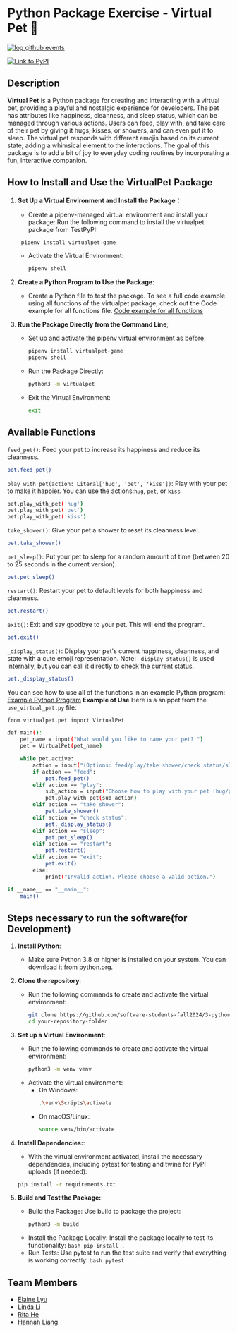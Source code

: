 # Python Package Exercise - Virtual Pet 🐾
[![log github events](https://github.com/software-students-fall2024/3-python-package-straight-a/actions/workflows/event-logger.yml/badge.svg)](https://github.com/software-students-fall2024/3-python-package-straight-a/actions/workflows/event-logger.yml)     

[![Link to PyPI](https://pypi.org/project/virtualpet-game/)](https://pypi.org/project/virtualpet-game/)

## Description

**Virtual Pet** is a Python package for creating and interacting with a virtual pet, providing a playful and nostalgic experience for developers. The pet has attributes like happiness, cleanness, and sleep status, which can be managed through various actions. Users can feed, play with, and take care of their pet by giving it hugs, kisses, or showers, and can even put it to sleep. The virtual pet responds with different emojis based on its current state, adding a whimsical element to the interactions. The goal of this package is to add a bit of joy to everyday coding routines by incorporating a fun, interactive companion.

## How to Install and Use the VirtualPet Package 

1. **Set Up a Virtual Environment and Install the Package**：
   - Create a pipenv-managed virtual environment and install your package:
   Run the following command to install the virtualpet package from TestPyPI:
    ```bash
     pipenv install virtualpet-game
     ```
   - Activate the Virtual Environment:
     ```bash
     pipenv shell
     ```

2. **Create a Python Program to Use the Package**:
   - Create a Python file to test the package. To see a full code example using all functions of the virtualpet package, check out the Code example for all functions file.
   [Code example for all functions](use_virtual_pet.py)


3. **Run the Package Directly from the Command Line**;
   - Set up and activate the pipenv virtual environment as before:
     ```bash
     pipenv install virtualpet-game
     pipenv shell
     ```
   - Run the Package Directly:
     ```bash
     python3 -m virtualpet
     ```
   - Exit the Virtual Environment:
     ```bash 
     exit
     ```

## Available Functions

`feed_pet()`: Feed your pet to increase its happiness and reduce its cleanness.
```bash
pet.feed_pet()
```
`play_with_pet(action: Literal['hug', 'pet', 'kiss'])`: Play with your pet to make it happier. You can use the actions:`hug`, `pet`, or `kiss`
```bash
pet.play_with_pet('hug')
pet.play_with_pet('pet')
pet.play_with_pet('kiss')
```
`take_shower()`: Give your pet a shower to reset its cleanness level.
```bash
pet.take_shower()
```
`pet_sleep()`: Put your pet to sleep for a random amount of time (between 20 to 25 seconds in the current version).
```bash
pet.pet_sleep()
```
`restart()`: Restart your pet to default levels for both happiness and cleanness.
```bash
pet.restart()
```
`exit()`: Exit and say goodbye to your pet. This will end the program.
```bash
pet.exit()
```
`_display_status()`: Display your pet's current happiness, cleanness, and state with a cute emoji representation. 
Note: `_display_status()` is used internally, but you can call it directly to check the current status.
```bash
pet._display_status()
```
You can see how to use all of the functions in an example Python program: [Example Python Program](use_virtual_pet.py)
**Example of Use**
Here is a snippet from the `use_virtual_pet.py` file:
```bash
from virtualpet.pet import VirtualPet

def main():
    pet_name = input("What would you like to name your pet? ")
    pet = VirtualPet(pet_name)

    while pet.active:
        action = input("(Options: feed/play/take shower/check status/sleep/restart/exit): ").strip().lower()
        if action == "feed":
            pet.feed_pet()
        elif action == "play":
            sub_action = input("Choose how to play with your pet (hug/pet/kiss): ").strip().lower()
            pet.play_with_pet(sub_action)
        elif action == "take shower":
            pet.take_shower()
        elif action == "check status":
            pet._display_status()
        elif action == "sleep":
            pet.pet_sleep()
        elif action == "restart":
            pet.restart()
        elif action == "exit":
            pet.exit()
        else:
            print("Invalid action. Please choose a valid action.")

if __name__ == "__main__":
    main()
```

## Steps necessary to run the software(for Development)

1. **Install Python**:
   - Make sure Python 3.8 or higher is installed on your system. You can download it from python.org.

2. **Clone the repository**:
   - Run the following commands to create and activate the virtual environment:
     ```bash
     git clone https://github.com/software-students-fall2024/3-python-package-straight-a.git
     cd your-repository-folder
     ```

3. **Set up a Virtual Environment**:
   - Run the following commands to create and activate the virtual environment:
     ```bash
     python3 -m venv venv
     ```
   - Activate the virtual environment:
     - On Windows:
       ```bash
       .\venv\Scripts\activate
       ```
     - On macOS/Linux:
       ```bash
       source venv/bin/activate
       ```

4. **Install Dependencies:**:
   -  With the virtual environment activated, install the necessary dependencies, including pytest for testing and twine for PyPI uploads (if needed):
   ```bash
   pip install -r requirements.txt
   ```

5. **Build and Test the Package:**:
   - Build the Package:
     Use build to package the project:
       ```bash
       python3 -m build
       ```
   - Install the Package Locally:
     Install the package locally to test its functionality:
         ```bash
         pip install .
         ```
   - Run Tests:
     Use pytest to run the test suite and verify that everything is working correctly:
         ```bash
         pytest
         ```



## Team Members 

- [Elaine Lyu](https://github.com/ElaineR02)
- [Linda Li](https://github.com/Applejam-ovo)
- [Rita He]( https://github.com/ritaziruihe)
- [Hannah Liang](https://github.com/HannahLiang627)